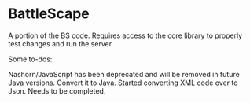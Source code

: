 # BattleScape

A portion of the BS code. Requires access to the core library to properly test changes and run the server.

Some to-dos:

Nashorn/JavaScript has been deprecated and will be removed in future Java versions. Convert it to Java.
Started converting XML code over to Json. Needs to be completed.
